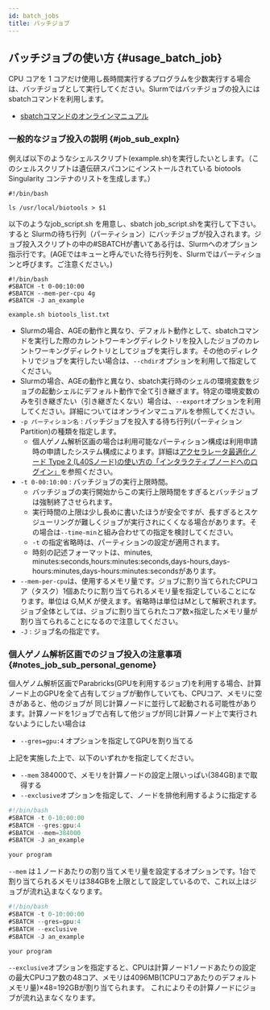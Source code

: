 ```yaml
---
id: batch_jobs
title: バッチジョブ
---
```



## バッチジョブの使い方 {#usage_batch_job}


CPU コアを 1 コアだけ使用し長時間実行するプログラムを少数実行する場合は、バッチジョブとして実行してください。Slurmではバッチジョブの投入にはsbatchコマンドを利用します。

- [sbatchコマンドのオンラインマニュアル](https://slurm.schedmd.com/sbatch.html)

### 一般的なジョブ投入の説明 {#job_sub_expln}

例えば以下のようなシェルスクリプト(example.sh)を実行したいとします。（このシェルスクリプトは遺伝研スパコンにインストールされている biotools Singularity コンテナのリストを生成します。）

```
#!/bin/bash

ls /usr/local/biotools > $1
```

以下のようなjob_script.sh を用意し、sbatch job_script.shを実行して下さい。 すると Slurmの待ち行列（パーティション）にバッチジョブが投入されます。ジョブ投入スクリプトの中の#SBATCHが書いてある行は、Slurmへのオプション指示行です。(AGEではキューと呼んでいた待ち行列を、Slurmではパーティションと呼びます。ご注意ください。)

```
#!/bin/bash
#SBATCH -t 0-00:10:00
#SBATCH --mem-per-cpu 4g
#SBATCH -J an_example

example.sh biotools_list.txt
```

- Slurmの場合、AGEの動作と異なり、デフォルト動作として、sbatchコマンドを実行した際のカレントワーキングディレクトリを投入したジョブのカレントワーキングディレクトリとしてジョブを実行します。その他のディレクトリでジョブを実行したい場合は、`--chdir`オプションを利用して指定してください。
- Slurmの場合、AGEの動作と異なり、sbatch実行時のシェルの環境変数をジョブの起動シェルにデフォルト動作で全て引き継ぎます。特定の環境変数のみを引き継ぎたい（引き継ぎたくない）場合は、`--export`オプションを利用してください。詳細についてはオンラインマニュアルを参照してください。
- `-p パーティション名` : バッチジョブを投入する待ち行列(パーティション Partition)の種類を指定します。
  - 個人ゲノム解析区画の場合は利用可能なパーティション構成は利用申請時の申請したシステム構成によります。詳細は[アクセラレータ最適化ノード Type 2 (L40Sノード)の使い方の「インタラクティブノードへのログイン」](/guides/using_personal_genome_division/GPU_nodes_type2/#logging-ininteractive-node)を参照ください。
- `-t 0-00:10:00` : バッチジョブの実行上限時間。
  - バッチジョブの実行開始からこの実行上限時間をすぎるとバッチジョブは強制終了させられます。
  - 実行時間の上限は少し長めに書いたほうが安全ですが、長すぎるとスケジューリングが難しくジョブが実行されにくくなる場合があります。その場合は`--time-min`と組み合わせての指定を検討してください。
  - `-t` の指定省略時は、パーティションの設定が適用されます。
  - 時刻の記述フォーマットは、minutes, minutes:seconds,hours:minutes:seconds,days-hours,days-hours:minutes,days-hours:minutes:secondsがあります。
- `--mem-per-cpu`は、使用するメモリ量です。ジョブに割り当てられたCPUコア（タスク）1個あたりに割り当てられるメモリ量を指定していることになります。単位は G,M,K が使えます。省略時は単位はMとして解釈されます。ジョブ全体としては、ジョブに割り当てられたコア数×指定したメモリ量が割り当てられることになるので注意してください。
- `-J` : ジョブ名の指定です。



### 個人ゲノム解析区画でのジョブ投入の注意事項 {#notes_job_sub_personal_genome}
個人ゲノム解析区画でParabricks(GPUを利用するジョブ)を利用する場合、計算ノード上のGPUを全て占有してジョブが動作していても、CPUコア、メモリに空きがあると、他のジョブが
同じ計算ノードに並行して起動される可能性があります。計算ノードを1ジョブで占有して他ジョブが同じ計算ノード上で実行されないようにしたい場合は

- `--gres=gpu:4` オプションを指定してGPUを割り当てる 

上記を実施した上で、以下のいずれかを指定してください。

- `--mem` 384000で、メモリを計算ノードの設定上限いっぱい(384GB)まで取得する
- `--exclusive`オプションを指定して、ノードを排他利用するように指定する

```js
#!/bin/bash
#SBATCH -t 0-10:00:00
#SBATCH --gres:gpu:4
#SBATCH --mem=384000
#SBATCH -J an_example

your program
```
`--mem` は１ノードあたりの割り当てメモリ量を設定するオプションです。1台で割り当てられるメモリは384GBを上限として設定しているので、これ以上はジョブが流れ込まなくなります。
```js
#!/bin/bash
#SBATCH -t 0-10:00:00
#SBATCH --gres=gpu:4
#SBATCH --exclusive
#SBATCH -J an_example

your program
```
`--exclusive`オプションを指定すると、CPUは計算ノード1ノードあたりの設定の最大CPUコア数の48コア、メモリは4096MB(1CPUコアあたりのデフォルトメモリ量)×48=192GBが割り当てられます。
これによりその計算ノードにジョブが流れ込まなくなります。















